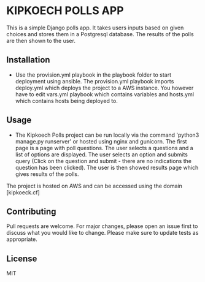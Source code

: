 
KIPKOECH POLLS APP
==================
This is a simple Django polls app. It takes users inputs based on given choices and stores them in a Postgresql database. The results of the polls are then shown to the user.


Installation
------------

- Use the provision.yml playbook in the playbook folder to start deployment using ansible. The provision.yml playbook imports deploy.yml which deploys the project to a AWS instance. You however have to edit vars.yml playbook which contains variables and hosts.yml which contains hosts being deployed to.


Usage
-----

- The Kipkoech Polls project can be run locally via the command 'python3 manage.py runserver' or hosted using nginx and gunicorn. The first page is a page with poll questions. The user selects a questions and a list of options are displayed. The user selects an option and submits query (Click on the question and submit - there are no indications the question has been clicked). The user is then showed results page which gives results of the polls.

The project is hosted on AWS and can be accessed using the domain [kipkoeck.cf]


Contributing
------------

Pull requests are welcome. For major changes, please open an issue first to discuss what you would like to change.
Please make sure to update tests as appropriate.


License
-------

MIT
